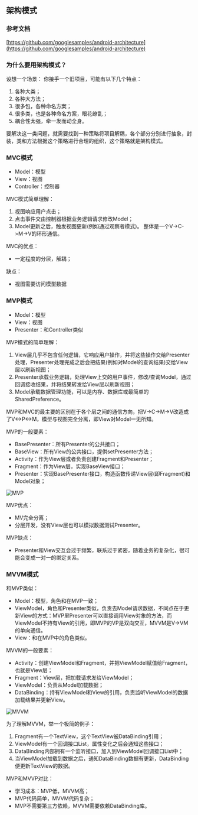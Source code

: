 ## 架构模式

### 参考文档

[https://github.com/googlesamples/android-architecture](https://github.com/googlesamples/android-architecture)

### 为什么要用架构模式？

设想一个场景：
你接手一个旧项目，可能有以下几个特点：
1. 各种大类；
2. 各种大方法；
3. 很多包，各种命名方案；
4. 很多类，也是各种命名方案，眼花缭乱；
5. 耦合性太强，牵一发而动全身。

要解决这一类问题，就需要找到一种策略将项目解耦，各个部分分别进行抽象，封装，类和方法根据这个策略进行合理的组织，这个策略就是架构模式。

### MVC模式
* Model：模型
* View：视图
* Controller：控制器

MVC模式简单理解：
1. 视图响应用户点击；
2. 点击事件交由控制器根据业务逻辑请求修改Model；
3. Model更新之后，触发视图更新(例如通过观察者模式)。
整体是一个V->C->M->V的环形通信。

MVC的优点：
*  一定程度的分层，解耦；

缺点：
*  视图需要访问模型数据

### MVP模式
* Model：模型
* View：视图
* Presenter：和Controller类似

MVP模式的简单理解：
1. View层几乎不包含任何逻辑，它响应用户操作，并将这些操作交给Presenter处理，Presenter处理完成之后会把结果(例如对Model的查询结果)交给View层以刷新视图；
2. Presenter承载业务逻辑，处理View上交的用户事件，修改/查询Model，通过回调接收结果，并将结果转发给View层以刷新视图；
3. Model承载数据管理功能，可以是内存、数据库或最简单的SharedPreference。

MVP和MVC的最主要的区别在于各个层之间的通信方向，把V->C->M->V改造成了V<->P<->M，模型与视图完全分离，即View对Model一无所知。

MVP的一般要素：
* BasePresenter：所有Presenter的公共接口；
* BaseView：所有View的公共接口，提供setPresenter方法；
* Activity：作为View层或者负责创建Fragment和Presenter；
* Fragment：作为View层，实现BaseView接口；
* Presenter：实现BasePresenter接口，构造函数传递View层(即Fragment)和Model对象；

![MVP](https://github.com/googlesamples/android-architecture/wiki/images/mvp.png)

MVP优点：
* MV完全分离；
* 分层开发，没有View层也可以模拟数据测试Presenter。

MVP缺点：
* Presenter和View交互会过于频繁，联系过于紧密，随着业务的复杂化，很可能会变成一对一的绑定关系。

### MVVM模式

和MVP类似：
* Model：模型，角色和在MVP一致；
* ViewModel，角色和Presenter类似，负责去Model请求数据，不同点在于更新View的方式：MVP里Presenter可以直接调用View对象的方法，而ViewModel不持有View的引用，即MVP的VP是双向交互，MVVM是V->VM的单向通信。
* View：和在MVP中的角色类似。

MVVM的一般要素：
* Activity：创建ViewModel和Fragment，并把ViewModel赋值给Fragment，也就是View层；
* Fragment：View层，把加载请求发给ViewModel；
* ViewModel：负责从Model加载数据；
* DataBinding：持有ViewModel和View的引用，负责监听ViewModel的数据加载结果并更新View。

![MVVM](https://github.com/googlesamples/android-architecture/wiki/images/mvvm-databinding.png)

为了理解MVVM，举一个极简的例子：
1. Fragment有一个TextView，这个TextView被DataBinding引用；
2. ViewModel有一个回调接口List，属性变化之后会通知这些接口；
3. DataBinding内部拥有一个监听接口，加入到ViewModel回调接口List中；
4. 当ViewModel加载到数据之后，通知DataBinding数据有更新，DataBinding便更新TextView的数据。

MVP和MVVP对比：
* 学习成本：MVP低，MVVM高；
* MVP代码简单，MVVM代码复杂；
* MVP不需要第三方依赖，MVVM需要依赖DataBinding库。

